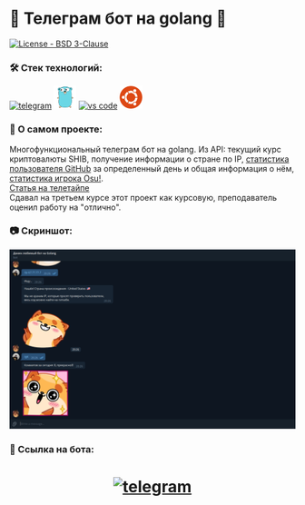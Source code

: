 # 🤖 Телеграм бот на golang 💎

[![License - BSD 3-Clause](https://img.shields.io/static/v1?label=License&message=BSD+3-Clause&color=%239a68af&style=for-the-badge)](/LICENSE)
<h3 align="left">🛠 Стек технологий:</h3>

<!-- Telegram -->
<a href="https://telegram.org/" target="_blank">
<img src="https://img.icons8.com/color/48/000000/telegram-app--v3.png" alt="telegram" width="40" height="40"/></a>
<!-- Golang -->
<a href="https://golang.org" target="_blank"> 
<img src="https://raw.githubusercontent.com/devicons/devicon/master/icons/go/go-original.svg" alt="go lang" width="40" height="40"/></a>
<!-- Visual Studio Code -->
<a href="https://code.visualstudio.com/" target="_blank">
<img src="https://img.icons8.com/fluent/48/000000/visual-studio-code-2019.png" alt="vs code" width="40" height="40"/></a>
<!-- Ubuntu -->
<a href="https://ubuntu.com/" >
<img src="https://raw.githubusercontent.com/github/explore/80688e429a7d4ef2fca1e82350fe8e3517d3494d/topics/ubuntu/ubuntu.png" alt="Ubuntu" width="40" height="40"/></a>

<h3 align="left">📄 О самом проекте:</h3>

Многофункциональный телеграм бот на golang. Из API: текущий курс криптовалюты SHIB, получение информации о стране по IP, <a href="https://github.com/hud0shnik/GithubStatsAPI">статистика пользователя GitHub</a> за определенный день и общая информация о нём, <a href="https://github.com/hud0shnik/OsuStatsApi">статистика игрока Osu!</a>.
</br><a href="https://teletype.in/@hud0shnik/8GmsV7k7Lz0">Статья на телетайпе</a></br>
Сдавал на третьем курсе этот проект как курсовую, преподаватель оценил работу на "отлично".
<h3 align="left">📷 Скриншот:</h3>

<img src="https://github.com/hud0shnik/telegram_go_bot/blob/master/telegram.png"/>

<h3 align="left">🔗 Ссылка на бота:</h3>
<h1 align="center">
   <a href="https://t.me/hud0shnik_bot" target="_blank"><img src="https://img.icons8.com/external-vitaliy-gorbachev-blue-vitaly-gorbachev/60/000000/external-robot-support-vitaliy-gorbachev-blue-vitaly-gorbachev.png" alt="telegram" width="60" height="60"/></a>
</h1>

